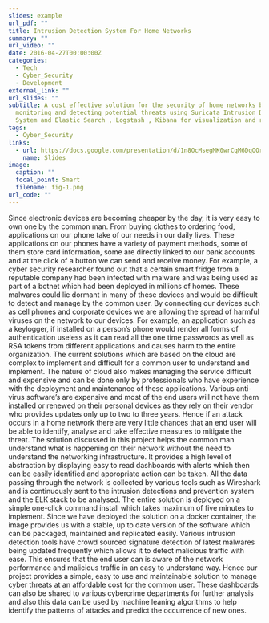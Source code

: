 ```yaml
---
slides: example
url_pdf: ""
title: Intrusion Detection System For Home Networks
summary: ""
url_video: ""
date: 2016-04-27T00:00:00Z
categories:
  - Tech
  - Cyber_Security
  - Development
external_link: ""
url_slides: ""
subtitle: A cost effective solution for the security of home networks by
  monitoring and detecting potential threats using Suricata Intrusion Detection
  System and Elastic Search , Logstash , Kibana for visualization and reporting.
tags:
  - Cyber_Security
links:
  - url: https://docs.google.com/presentation/d/1n8OcMsegMK0wrCqM6DqOOri1Ud5AHyEp/edit#slide=id.gdb70e5b088_0_91
    name: Slides
image:
  caption: ""
  focal_point: Smart
  filename: fig-1.png
url_code: ""
---
```


Since electronic devices are becoming cheaper by the day, it is
very easy to own one by the common man. From buying clothes to
ordering food, applications on our phone take of our needs in our
daily lives. These applications on our phones have a variety of
payment methods, some of them store card information, some are
directly linked to our bank accounts and at the click of a button we
can send and receive money.
For example, a cyber security researcher found out that a certain
smart fridge from a reputable company had been infected with
malware and was being used as part of a botnet which had been
deployed in millions of homes. These malwares could lie dormant
in many of these devices and would be difficult to detect and
manage by the common user. By connecting our devices such as
cell phones and corporate devices we are allowing the spread of
harmful viruses on the network to our devices. For example, an
application such as a keylogger, if installed on a person’s phone
would render all forms of authentication useless as it can read all
the one time passwords as well as RSA tokens from different
applications and causes harm to the entire organization.
The current solutions which are based on the cloud are complex to
implement and difficult for a common user to understand and
implement. The nature of cloud also makes managing the service
difficult and expensive and can be done only by professionals who
have experience with the deployment and maintenance of these
applications. Various anti-virus software’s are expensive and most
of the end users will not have them installed or renewed on their personal devices as they rely on their vendor who provides updates
only up to two to three years. Hence if an attack occurs in a home
network there are very little chances that an end user will be able
to identify, analyse and take effective measures to mitigate the
threat.
The solution discussed in this project helps the common man
understand what is happening on their network without the need to
understand the networking infrastructure. It provides a high level
of abstraction by displaying easy to read dashboards with alerts
which then can be easily identified and appropriate action can be
taken. All the data passing through the network is collected by
various tools such as Wireshark and is continuously sent to the
intrusion detections and prevention system and the ELK stack to
be analysed. The entire solution is deployed on a simple one-click
command install which takes maximum of five minutes to
implement. Since we have deployed the solution on a docker
container, the image provides us with a stable, up to date version
of the software which can be packaged, maintained and replicated
easily.
Various intrusion detection tools have crowd sourced signature
detection of latest malwares being updated frequently which
allows it to detect malicious traffic with ease. This ensures that the
end user can is aware of the network performance and malicious
traffic in an easy to understand way. Hence our project provides a
simple, easy to use and maintainable solution to manage cyber
threats at an affordable cost for the common user. These
dashboards can also be shared to various cybercrime departments
for further analysis and also this data can be used by machine
leaning algorithms to help identify the patterns of attacks and
predict the occurrence of new ones.